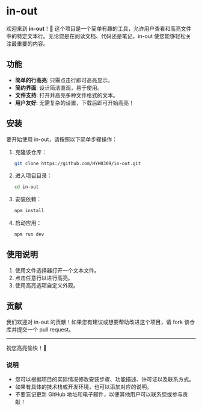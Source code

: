 # in-out

欢迎来到 **in-out**！📌 这个项目是一个简单有趣的工具，允许用户查看和高亮文件中的特定文本行。无论您是在阅读文档、代码还是笔记，in-out 使您能够轻松关注最重要的内容。

## 功能

- **简单的行高亮**: 只需点击行即可高亮显示。
- **简约界面**: 设计简洁直观，易于使用。
- **文件支持**: 打开并高亮多种文件格式的文本。
- **用户友好**: 无需复杂的设置，下载后即可开始高亮！

## 安装

要开始使用 in-out，请按照以下简单步骤操作：

1. 克隆该仓库：

```bash
   git clone https://github.com/HYH0309/in-out.git
```

2. 进入项目目录：

```bash
   cd in-out
```

3. 安装依赖：

```bash
   npm install
```

4. 启动应用：

```bash
   npm run dev
```

## 使用说明

1. 使用文件选择器打开一个文本文件。
2. 点击任意行以进行高亮。
3. 使用高亮选项自定义外观。

## 贡献

我们欢迎对 in-out 的贡献！如果您有建议或想要帮助改进这个项目，请 fork 该仓库并提交一个 pull request。

---

祝您高亮愉快！🎉

### 说明

- 您可以根据项目的实际情况修改安装步骤、功能描述、许可证以及联系方式。
- 如果有具体的技术栈或开发环境，也可以添加对应的说明。
- 不要忘记更新 GitHub 地址和电子邮件，以便其他用户可以联系您或参与贡献！
